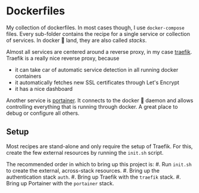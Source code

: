 # Dockerfiles

My collection of dockerfiles.
In most cases though, I use `docker-compose` files.
Every sub-folder contains the recipe for a single service or collection of services.
In docker :whale: land, they are also called *stacks*.

Almost all services are centered around a reverse proxy, in my case [traefik](https://traefik.io/).
Traefik is a really nice reverse proxy, because
* it can take car of automatic service detection in all running docker containers
* it automatically fetches new SSL certificates through Let's Encrypt
* it has a nice dashboard

Another service is [portainer](https://www.portainer.io/).
It connects to the docker :whale: daemon and allows controlling everything that is running through docker.
A great place to debug or configure all others.

## Setup

Most recipes are stand-alone and only require the setup of Traefik.
For this, create the few external resources by running the `init.sh` script.

The recommended order in which to bring up this project is:
#. Run `init.sh` to create the external, across-stack resources.
#. Bring up the authentication stack `auth`.
#. Bring up Traefik with the `traefik` stack.
#. Bring up Portainer with the `portainer` stack.

